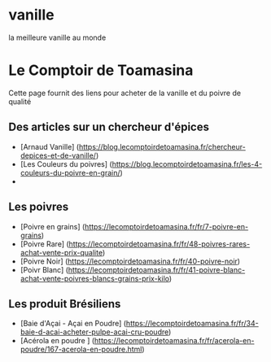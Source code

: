 # vanille
la meilleure vanille au monde
# Le Comptoir de Toamasina

Cette page fournit des liens pour acheter de la vanille et du poivre  de qualité

## Des articles sur un  chercheur d'épices 

* [Arnaud Vanille] (https://blog.lecomptoirdetoamasina.fr/chercheur-depices-et-de-vanille/)
* [Les Couleurs du poivres] (https://blog.lecomptoirdetoamasina.fr/les-4-couleurs-du-poivre-en-grain/)
* 
## Les poivres 

* [Poivre en grains] (https://lecomptoirdetoamasina.fr/fr/7-poivre-en-grains)
* [Poivre Rare] (https://lecomptoirdetoamasina.fr/fr/48-poivres-rares-achat-vente-prix-qualite)
* [Poivre Noir] (https://lecomptoirdetoamasina.fr/fr/40-poivre-noir)
* [Poivr Blanc] (https://lecomptoirdetoamasina.fr/fr/41-poivre-blanc-achat-vente-poivres-blancs-grains-prix-kilo)

##  Les produit Brésiliens

* [Baie d'Açai - Açai en Poudre] (https://lecomptoirdetoamasina.fr/fr/34-baie-d-acai-acheter-pulpe-acai-cru-poudre)
* [Acérola en poudre ] (https://lecomptoirdetoamasina.fr/fr/acerola-en-poudre/167-acerola-en-poudre.html)
